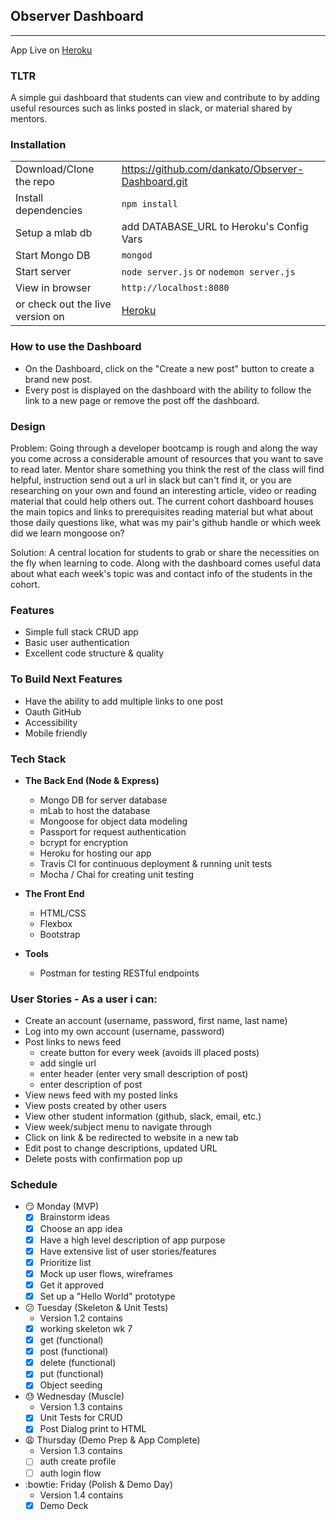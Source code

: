 ## Observer Dashboard
---

App Live on
[Heroku](https://observer-dashboard.herokuapp.com/)

### TLTR
A simple gui dashboard that students can view and contribute to by adding useful resources such as links posted in slack, or material shared by mentors.

### Installation
|         |            | 
| :------------- |:-------------| 
| Download/Clone the repo | https://github.com/dankato/Observer-Dashboard.git |
| Install dependencies | `npm install`| 
| Setup a mlab db | add DATABASE_URL to Heroku's Config Vars| 
| Start Mongo DB | `mongod` | 
| Start server | `node server.js` or `nodemon server.js` | 
| View in browser | `http://localhost:8080` |
| or check out the live version on   | [Heroku](https://tranquil-plateau-10397.herokuapp.com/) |

### How to use the Dashboard
- On the Dashboard, click on the "Create a new post" button to create a brand new post.
- Every post is displayed on the dashboard with the ability to follow the link to a new page or remove the post off the dashboard.

### Design
Problem: Going through a developer bootcamp is rough and along the way you come across a considerable amount of resources that you want to save to read later. Mentor share something you think the rest of the class will find helpful, instruction send out a url in slack but can't find it, or you are researching on your own and found an interesting article, video or reading material that could help others out. The current cohort dashboard houses the main topics and links to prerequisites reading material but what about those daily questions like, what was my pair's github handle or which week did we learn mongoose on?

Solution: A central location for students to grab or share the necessities on the fly when learning to code. Along with the dashboard comes useful data about what each week's topic was and contact info of the students in the cohort.


### Features
* Simple full stack CRUD app
* Basic user authentication
* Excellent code structure & quality

### To Build Next Features
* Have the ability to add multiple links to one post
* Oauth GitHub
* Accessibility
* Mobile friendly

### Tech Stack
* **The Back End (Node & Express)**
	* Mongo DB for server database
	* mLab to host the database
	* Mongoose for object data modeling
	* Passport for request authentication
	* bcrypt for encryption
	* Heroku for hosting our app
	* Travis CI for continuous deployment & running unit tests
	* Mocha / Chai for creating unit testing

* **The Front End**
	* HTML/CSS
	* Flexbox
	* Bootstrap

* **Tools**
	* Postman for testing RESTful endpoints

### User Stories - As a user i can:
* Create an account (username, password, first name, last name)
* Log into my own account (username, password)
* Post links to news feed
	* create button for every week (avoids ill placed posts)
	* add single url
	* enter header (enter very small description of post)
	* enter description of post
* View news feed with my posted links
* View posts created by other users
* View other student information (github, slack, email, etc.)
* View week/subject menu to navigate through
* Click on link & be redirected to website in a new tab
* Edit post to change descriptions, updated URL
* Delete posts with confirmation pop up

### Schedule
* :smirk: Monday (MVP)
	- [x] Brainstorm ideas
	- [x] Choose an app idea
	- [x] Have a high level description of app purpose
	- [x] Have extensive list of user stories/features
	- [x] Prioritize list
	- [x] Mock up user flows, wireframes
	- [x] Get it approved
	- [x] Set up a "Hello World" prototype

* :confused: Tuesday (Skeleton & Unit Tests)
	*  Version 1.2 contains
	- [x] working skeleton wk 7
	- [x] get (functional)
	- [x] post (functional)
	- [x] delete (functional)
	- [x] put (functional)
	- [x] Object seeding

* :sweat: Wednesday (Muscle)
	*  Version 1.3 contains 	
	- [x] Unit Tests for CRUD
	- [x] Post Dialog print to HTML

* :weary: Thursday (Demo Prep & App Complete)
	*  Version 1.3 contains
	- [ ] auth create profile
	- [ ] auth login flow

* :bowtie: Friday (Polish & Demo Day)
	*  Version 1.4 contains
	- [x] Demo Deck